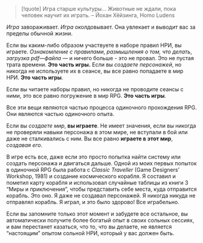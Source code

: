>[!quote] Игра старше культуры... Животные не ждали, пока человек научит их играть.
>– Йохан Хёйзинга, Homo Ludens

*Игра* завораживает. *Игра* околдовывает. Она увлекает и выводит вас за пределы обычной жизни.

Если вы каким-либо образом участвуете в наборе правил НРИ, вы играете. *Ознакомление с правилами*, *размышления о том, что делать*, *загрузка pdf—файла* — и ничего больше - это не провал. Это не пустая трата времени. **Это часть игры.**
Если вы *создаете персонажей*, но никогда не используете их в сеансе, вы все равно попадаете в мир НРИ. **Это часть игры**.

Если вы читаете наборы правил, но никогда не проводите сеансы с ними, это все равно погружение в мир RPG. **Это часть игры**.

Все эти вещи являются частью процесса одиночного прохождения RPG. Они являются частью одиночного опыта.

Если вы *создаете мир*, **вы играете**. Не имеет значения, если вы никогда не проверяли навыки персонажа в этом мире, не вступали в бой или даже не сталкивались с ним. Вы все равно **играете в этот мир**, *создавая его*.

В игре есть все, даже если это просто попытка найти систему или создать персонажа и двигаться дальше. Одной из моих первых попыток в одиночной RPG была работа с *Classic Traveller* (Game Designers’ Workshop, 1981) и создание космического корабля. Я составил и пометил карту корабля и использовал случайные таблицы из книги 3 “Миры и приключения”, чтобы представить себе места, куда отправится корабль. Это оно. Я даже не создавал персонажей. Я никогда никуда не отправлял корабль. Я играл, и это было здорово! Все играбельно.

Если вы запомните только этот момент и забудете все остальное, вы автоматически получите более богатый опыт в своих сольных сессиях, и вам перестанет казаться, что то, что вы делаете, не является “настоящим” опытом сольной НРИ, который у вас должен быть.